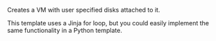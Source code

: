 Creates a VM with user specified disks attached to it.

This template uses a Jinja for loop, but you could easily implement the same
functionality in a Python template.
